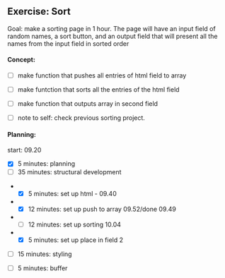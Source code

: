## Exercise: Sort

Goal: make a sorting page in 1 hour. The page will have an input field of random names, a sort button, and an output field that will present all the names from the input field in sorted order

#### Concept:
* [ ] make function that pushes all entries of html field to array
* [ ] make funtction that sorts all the entries of the html field
* [ ] make function that outputs array in second field

* [ ] note to self: check previous sorting project. 

####  Planning:
start: 09.20
* [x] 5 minutes: planning
* [ ] 35 minutes: structural development
* * [x] 5 minutes: set up html - 09.40
* * [x] 12 minutes: set up push to array 09.52/done 09.49
* * [ ] 12 minutes: set up sorting 10.04
* * [x] 5 minutes: set up place in field 2
* [ ] 15 minutes: styling
* [ ] 5 minutes: buffer

